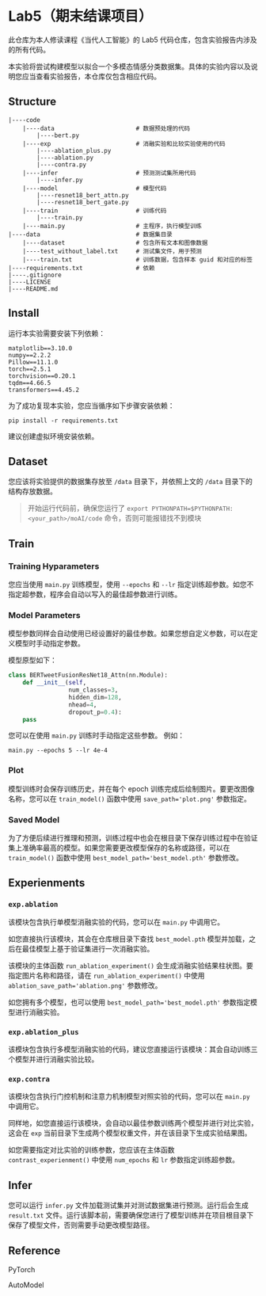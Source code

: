 # Lab5（期末结课项目）
此仓库为本人修读课程《当代人工智能》的 Lab5 代码仓库，包含实验报告内涉及的所有代码。

本实验将尝试构建模型以拟合一个多模态情感分类数据集。具体的实验内容以及说明您应当查看实验报告，本仓库仅包含相应代码。

## Structure
```
|----code
    |----data                       # 数据预处理的代码
        |----bert.py
    |----exp                        # 消融实验和比较实验使用的代码
        |----ablation_plus.py
        |----ablation.py
        |----contra.py
    |----infer                      # 预测测试集所用代码
        |----infer.py
    |----model                      # 模型代码
        |----resnet18_bert_attn.py
        |----resnet18_bert_gate.py
    |----train                      # 训练代码
        |----train.py
    |----main.py                    # 主程序，执行模型训练
|----data                           # 数据集目录
    |----dataset                    # 包含所有文本和图像数据
    |----test_without_label.txt     # 测试集文件，用于预测
    |----train.txt                  # 训练数据，包含样本 guid 和对应的标签
|----requirements.txt               # 依赖
|----.gitignore
|----LICENSE
|----README.md
```

## Install
运行本实验需要安装下列依赖：
```
matplotlib==3.10.0
numpy==2.2.2
Pillow==11.1.0
torch==2.5.1
torchvision==0.20.1
tqdm==4.66.5
transformers==4.45.2
```

为了成功复现本实验，您应当循序如下步骤安装依赖：
```
pip install -r requirements.txt
```
建议创建虚拟环境安装依赖。

## Dataset
您应该将实验提供的数据集存放至 `/data` 目录下，并依照上文的 `/data` 目录下的结构存放数据。

> 开始运行代码前，确保您运行了 `export PYTHONPATH=$PYTHONPATH:<your_path>/moAI/code` 命令，否则可能报错找不到模块

## Train
### Training Hyparameters
您应当使用 `main.py` 训练模型，使用 `--epochs` 和 `--lr` 指定训练超参数。如您不指定超参数，程序会自动以写入的最佳超参数进行训练。

### Model Parameters
模型参数同样会自动使用已经设置好的最佳参数。如果您想自定义参数，可以在定义模型时手动指定参数。

模型原型如下：
```python
class BERTweetFusionResNet18_Attn(nn.Module):
    def __init__(self, 
                 num_classes=3, 
                 hidden_dim=128,
                 nhead=4,
                 dropout_p=0.4):
    pass
```

您可以在使用 `main.py` 训练时手动指定这些参数。 例如：
```
main.py --epochs 5 --lr 4e-4
```

### Plot
模型训练时会保存训练历史，并在每个 epoch 训练完成后绘制图片。要更改图像名称，您可以在 `train_model()` 函数中使用 `save_path='plot.png'` 参数指定。

### Saved Model
为了方便后续进行推理和预测，训练过程中也会在根目录下保存训练过程中在验证集上准确率最高的模型。如果您需要更改模型保存的名称或路径，可以在 `train_model()` 函数中使用 `best_model_path='best_model.pth'` 参数修改。

## Experienments
### `exp.ablation`
该模块包含执行单模型消融实验的代码，您可以在 `main.py` 中调用它。

如您直接执行该模块，其会在仓库根目录下查找 `best_model.pth` 模型并加载，之后在最佳模型上基于验证集进行一次消融实验。

该模块的主体函数 `run_ablation_experiment()` 会生成消融实验结果柱状图。要指定图片名称和路径，请在 `run_ablation_experiment()` 中使用 `ablation_save_path='ablation.png'` 参数修改。

如您拥有多个模型，也可以使用 `best_model_path='best_model.pth'` 参数指定模型进行消融实验。

### `exp.ablation_plus`
该模块包含执行多模型消融实验的代码，建议您直接运行该模块：其会自动训练三个模型并进行消融实验比较。

### `exp.contra`
该模块包含执行门控机制和注意力机制模型对照实验的代码，您可以在 `main.py` 中调用它。

同样地，如您直接运行该模块，会自动以最佳参数训练两个模型并进行对比实验，这会在 `exp` 当前目录下生成两个模型权重文件，并在该目录下生成实验结果图。

如您需要指定对比实验的训练参数，您应该在主体函数 `contrast_experienment()` 中使用 `num_epochs` 和 `lr` 参数指定训练超参数。

## Infer
您可以运行 `infer.py` 文件加载测试集并对测试数据集进行预测。运行后会生成 `result.txt` 文件。运行该脚本前，需要确保您进行了模型训练并在项目根目录下保存了模型文件，否则需要手动更改模型路径。

## Reference
PyTorch

AutoModel